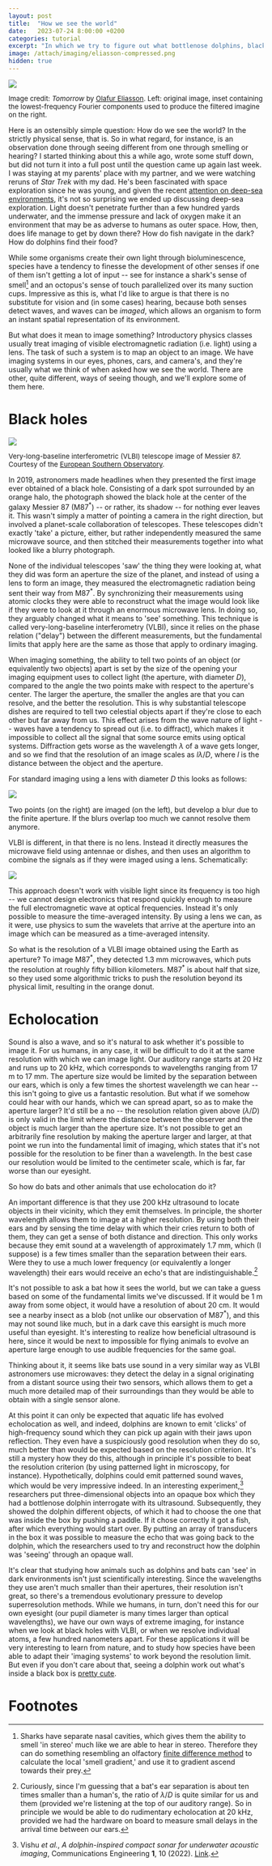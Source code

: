 ```yaml
---
layout: post
title:  "How we see the world"
date:   2023-07-24 8:00:00 +0200
categories: tutorial
excerpt: "In which we try to figure out what bottlenose dolphins, black holes, and imaging systems have in common, whether it is possible to see without light, and what it means to 'see' something in the first place."
image: /attach/imaging/eliasson-compressed.png
hidden: true
---
```

<div id="headerImage">
    <img src="/attach/imaging/eliasson-compressed.png">
    <p style="font-size:10pt;">Image credit: <i>Tomorrow</i> by <a href="https://olafureliasson.net/archive/artwork/WEK111038/tomorrow">Olafur Eliasson</a>. Left: original image, inset containing the lowest-frequency Fourier components used to produce the filtered imagine on the right.</p>
</div>

Here is an ostensibly simple question: How do we see the world? In the strictly physical sense, that is. So in what regard, for instance, is an observation done through seeing different from one through smelling or hearing? I started thinking about this a while ago, wrote some stuff down, but did not turn it into a full post until the question came up again last week. I was staying at my parents' place with my partner, and we were watching reruns of _Star Trek_ with my dad. He's been fascinated with space exploration since he was young, and given the recent [attention on deep-sea environments](https://en.wikipedia.org/wiki/Titan_submersible_implosion), it's not so surprising we ended up discussing deep-sea exploration. Light doesn't penetrate further than a few hundred yards underwater, and the immense pressure and lack of oxygen make it an environment that may be as adverse to humans as outer space. How, then, does life manage to get by down there? How do fish navigate in the dark? How do dolphins find their food?

While some organisms create their own light through bioluminescence, species have a tendency to finesse the development of other senses if one of them isn't getting a lot of input -- see for instance a shark's sense of smell[^1] and an octopus's sense of touch parallelized over its many suction cups. Impressive as this is, what I'd like to argue is that there is no substitute for vision and (in some cases) hearing, because both senses detect waves, and waves can be _imaged_, which allows an organism to form an instant spatial representation of its environment.

But what does it mean to image something? Introductory physics classes usually treat imaging of visible electromagnetic radiation (i.e. light) using a lens. The task of such a system is to map an object to an image. We have imaging systems in our eyes, phones, cars, and camera's, and they're usually what we think of when asked how we see the world. There are other, quite different, ways of seeing though, and we'll explore some of them here.

# Black holes
<div id="headerImage">
    <img src="/attach/imaging/M87.jpg">
    <p style="font-size:10pt;">Very-long-baseline interferometric (VLBI) telescope image of Messier 87. Courtesy of the <a href="https://commons.wikimedia.org/wiki/File:Central_black_hole_of_M87.tif">European Southern Observatory</a>.</p>
</div>

In 2019, astronomers made headlines when they presented the first image ever obtained of a black hole. Consisting of a dark spot surrounded by an orange halo, the photograph showed the black hole at the center of the galaxy Messier 87 (M87<sup>\*</sup>) -- or rather, its shadow -- for nothing ever leaves it. This wasn't simply a matter of pointing a camera in the right direction, but involved a planet-scale collaboration of telescopes. These telescopes didn't exactly 'take' a picture, either, but rather independently measured the same microwave source, and then stitched their measurements together into what looked like a blurry photograph.

None of the individual telescopes 'saw' the thing they were looking at, what they did was form an aperture the size of the planet, and instead of using a lens to form an image, they measured the electromagnetic radiation being sent their way from M87<sup>\*</sup>. By synchronizing their measurements using atomic clocks they were able to reconstruct what the image would look like if they were to look at it through an enormous microwave lens. In doing so, they arguably changed what it means to 'see' something. This technique is called very-long-baseline interferometry (VLBI), since it relies on the phase relation ("delay") between the different measurements, but the fundamental limits that apply here are the same as those that apply to ordinary imaging.

When imaging something, the ability to tell two points of an object (or equivalently two objects) apart is set by the size of the opening your imaging equipment uses to collect light (the aperture, with diameter $D$), compared to the angle the two points make with respect to the aperture's center. The larger the aperture, the smaller the angles are that you can resolve, and the better the resolution. This is why substantial telescope dishes are required to tell two celestial objects apart if they're close to each other but far away from us. This effect arises from the wave nature of light -- waves have a tendency to spread out (i.e. to diffract), which makes it impossible to collect all the signal that some source emits using optical systems. Diffraction gets worse as the wavelength $\lambda$ of a wave gets longer, and so we find that the resolution of an image scales as $l\lambda/D$, where $l$ is the distance between the object and the aperture.

For standard imaging using a lens with diameter $D$ this looks as follows:

![](/attach/imaging/cartoon-1.png)

Two points (on the right) are imaged (on the left), but develop a blur due to the finite aperture. If the blurs overlap too much we cannot resolve them anymore.

VLBI is different, in that there is no lens. Instead it directly measures the microwave field using antennae or dishes, and then uses an algorithm to combine the signals as if they were imaged using a lens. Schematically:

![](/attach/imaging/cartoon-2.png)

This approach doesn't work with visible light since its frequency is too high -- we cannot design electronics that respond quickly enough to measure the full electromagnetic wave at optical frequencies. Instead it's only possible to measure the time-averaged intensity. By using a lens we can, as it were, use physics to sum the wavelets that arrive at the aperture into an image which can be measured as a time-averaged intensity.

So what is the resolution of a VLBI image obtained using the Earth as aperture? To image M87<sup>\*</sup>, they detected 1.3 mm microwaves, which puts the resolution at roughly fifty billion kilometers. M87<sup>\*</sup> is about half that size, so they used some algorithmic tricks to push the resolution beyond its physical limit, resulting in the orange donut.

# Echolocation
Sound is also a wave, and so it's natural to ask whether it's possible to image it. For us humans, in any case, it will be difficult to do it at the same resolution with which we can image light. Our auditory range starts at 20 Hz and runs up to 20 kHz, which corresponds to wavelengths ranging from 17 m to 17 mm. The aperture size would be limited by the separation between our ears, which is only a few times the shortest wavelength we can hear -- this isn't going to give us a fantastic resolution. But what if we somehow could hear with our hands, which we can spread apart, so as to make the aperture larger? It'd still be a no -- the resolution relation given above ($\lambda/D$) is only valid in the limit where the distance between the observer and the object is much larger than the aperture size. It's not possible to get an arbitrarily fine resolution by making the aperture larger and larger, at that point we run into the fundamental limit of imaging, which states that it's not possible for the resolution to be finer than a wavelength. In the best case our resolution would be limited to the centimeter scale, which is far, far worse than our eyesight.

So how do bats and other animals that use echolocation do it?

An important difference is that they use 200 kHz ultrasound to locate objects in their vicinity, which they emit themselves. In principle, the shorter wavelength allows them to image at a higher resolution. By using both their ears and by sensing the time delay with which their cries return to both of them, they can get a sense of both distance and direction. This only works because they emit sound at a wavelength of approximately 1.7 mm, which (I suppose) is a few times smaller than the separation between their ears. Were they to use a much lower frequency (or equivalently a longer wavelength) their ears would receive an echo's that are indistinguishable.[^2]

It's not possible to ask a bat how it sees the world, but we can take a guess based on some of the fundamental limits we've discussed. If it would be 1 m away from some object, it would have a resolution of about 20 cm. It would see a nearby insect as a blob (not unlike our observation of M87<sup>*</sup>), and this may not sound like much, but in a dark cave this earsight is much more useful than eyesight. It's interesting to realize how beneficial ultrasound is here, since it would be next to impossible for flying animals to evolve an aperture large enough to use audible frequencies for the same goal.

Thinking about it, it seems like bats use sound in a very similar way as VLBI astronomers use microwaves: they detect the delay in a signal originating from a distant source using their two sensors, which allows them to get a much more detailed map of their surroundings than they would be able to obtain with a single sensor alone.

At this point it can only be expected that aquatic life has evolved echolocation as well, and indeed, dolphins are known to emit 'clicks' of high-frequency sound which they can pick up again with their jaws upon reflection. They even have a suspiciously good resolution when they do so, much better than would be expected based on the resolution criterion. It's still a mystery how they do this, although in principle it's possible to beat the resolution criterion (by using patterned light in microscopy, for instance). Hypothetically, dolphins could emit patterned sound waves, which would be very impressive indeed. In an interesting experiment,[^3] researchers put three-dimensional objects into an opaque box which they had a bottlenose dolphin interrogate with its ultrasound. Subsequently, they showed the dolphin different objects, of which it had to choose the one that was inside the box by pushing a paddle. If it chose correctly it got a fish, after which everything would start over. By putting an array of transducers in the box it was possible to measure the echo that was going back to the dolphin, which the researchers used to try and reconstruct how the dolphin was 'seeing' through an opaque wall.

It's clear that studying how animals such as dolphins and bats can 'see' in dark environments isn't just scientifically interesting. Since the wavelengths they use aren't much smaller than their apertures, their resolution isn't great, so there's a tremendous evolutionary pressure to develop superresolution methods. While we humans, in turn, don't need this for our own eyesight (our pupil diameter is many times larger than optical wavelengths), we have our own ways of extreme imaging, for instance when we look at black holes with VLBI, or when we resolve individual atoms, a few hundred nanometers apart. For these applications it will be very interesting to learn from nature, and to study how species have been able to adapt their 'imaging systems' to work beyond the resolution limit. But even if you don't care about that, seeing a dolphin work out what's inside a black box is [pretty cute](https://static-content.springer.com/esm/art%3A10.1038%2Fs44172-022-00010-x/MediaObjects/44172_2022_10_MOESM4_ESM.mp4).

# Footnotes

[^1]: Sharks have separate nasal cavities, which gives them the ability to smell 'in stereo' much like we are able to hear in stereo. Therefore they can do something resembling an olfactory [finite difference method](https://en.wikipedia.org/wiki/Finite_difference) to calculate the local 'smell gradient,' and use it to gradient ascend towards their prey.
[^2]: Curiously, since I'm guessing that a bat's ear separation is about ten times smaller than a human's, the ratio of $\lambda/D$ is quite similar for us and them (provided we're listening at the top of our auditory range). So in principle we would be able to do rudimentary echolocation at 20 kHz, provided we had the hardware on board to measure small delays in the arrival time between our ears.
[^3]: Vishu *et al.*, *A dolphin-inspired compact sonar for underwater acoustic imaging*, Communications Engineering **1**, 10 (2022). [Link](https://www.nature.com/articles/s44172-022-00010-x).
